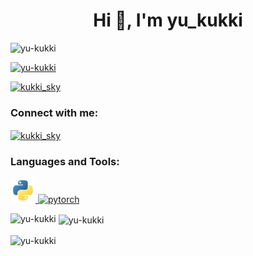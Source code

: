 <h1 align="center">Hi 👋, I'm yu_kukki</h1>

<p align="left"> <img src="https://komarev.com/ghpvc/?username=yu-kukki&label=Profile%20views&color=0e75b6&style=flat" alt="yu-kukki" /> </p>

<p align="left"> <a href="https://github.com/ryo-ma/github-profile-trophy"><img src="https://github-profile-trophy.vercel.app/?username=yu-kukki" alt="yu-kukki" /></a> </p>

<p align="left"> <a href="https://twitter.com/kukki_sky" target="blank"><img src="https://img.shields.io/twitter/follow/kukki_sky?logo=twitter&style=for-the-badge" alt="kukki_sky" /></a> </p>

<h3 align="left">Connect with me:</h3>
<p align="left">
<a href="https://twitter.com/kukki_sky" target="blank"><img align="center" src="https://raw.githubusercontent.com/rahuldkjain/github-profile-readme-generator/master/src/images/icons/Social/twitter.svg" alt="kukki_sky" height="30" width="40" /></a>
</p>

<h3 align="left">Languages and Tools:</h3>
<p align="left"> <a href="https://www.python.org" target="_blank" rel="noreferrer"> <img src="https://raw.githubusercontent.com/devicons/devicon/master/icons/python/python-original.svg" alt="python" width="40" height="40"/> </a> <a href="https://pytorch.org/" target="_blank" rel="noreferrer"> <img src="https://www.vectorlogo.zone/logos/pytorch/pytorch-icon.svg" alt="pytorch" width="40" height="40"/> </a> </p>

<p><img align="left" src="https://github-readme-stats.vercel.app/api/top-langs?username=yu-kukki&show_icons=true&locale=en&layout=compact" alt="yu-kukki" /></p>

<p>&nbsp;<img align="center" src="https://github-readme-stats.vercel.app/api?username=yu-kukki&show_icons=true&locale=en" alt="yu-kukki" /></p>

<p><img align="center" src="https://github-readme-streak-stats.herokuapp.com/?user=yu-kukki&" alt="yu-kukki" /></p>
